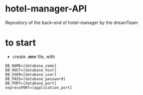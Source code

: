 # hotel-manager-API
Repository of the back-end of hotel-manager by the dreamTeam

# to start
 - create **.env** file, with
 ```
DB_NAME=[database_name]
DB_HOST=[database_host]
DB_USER=[database_user]
DB_PASS=[database_password]
DB_PORT=[database_port]
expressPORT=[application_port]
 ```